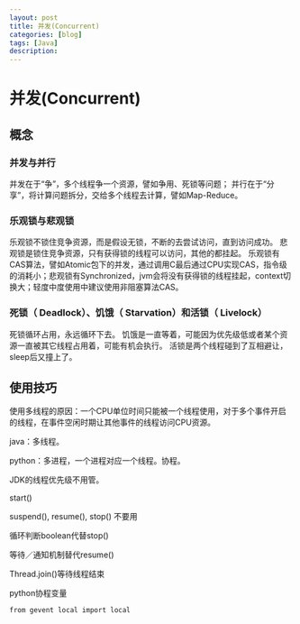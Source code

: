 ```yaml
---
layout: post
title: 并发(Concurrent)
categories: [blog]
tags: [Java]
description: 
---
```


# 并发(Concurrent)
## 概念
### 并发与并行
并发在于“争”，多个线程争一个资源，譬如争用、死锁等问题；
并行在于“分享”，将计算问题拆分，交给多个线程去计算，譬如Map-Reduce。

### 乐观锁与悲观锁
乐观锁不锁住竞争资源，而是假设无锁，不断的去尝试访问，直到访问成功。
悲观锁是锁住竞争资源，只有获得锁的线程可以访问，其他的都挂起。
乐观锁有CAS算法，譬如Atomic包下的并发，通过调用C最后通过CPU实现CAS，指令级的消耗小；悲观锁有Synchronized，jvm会将没有获得锁的线程挂起，context切换大；轻度中度使用中建议使用非阻塞算法CAS。
### 死锁（ Deadlock）、饥饿（ Starvation）和活锁（ Livelock）
死锁循环占用，永远循环下去。
饥饿是一直等着，可能因为优先级低或者某个资源一直被其它线程占用着，可能有机会执行。
活锁是两个线程碰到了互相避让，sleep后又撞上了。



## 使用技巧

使用多线程的原因：一个CPU单位时间只能被一个线程使用，对于多个事件开启的线程，在事件空闲时期让其他事件的线程访问CPU资源。

java：多线程。

python：多进程，一个进程对应一个线程。协程。



JDK的线程优先级不用管。



start()

suspend(), resume(), stop() 不要用

循环判断boolean代替stop()

等待／通知机制替代resume()

Thread.join()等待线程结束



python协程变量

`from gevent local import local`